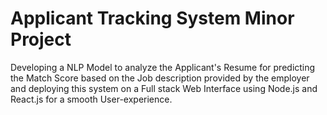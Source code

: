 # Applicant Tracking System Minor Project

Developing a NLP Model to analyze the Applicant's Resume for predicting the Match Score based on the Job description provided by the employer and deploying this system on a Full stack Web Interface using Node.js and React.js for a smooth User-experience. 
